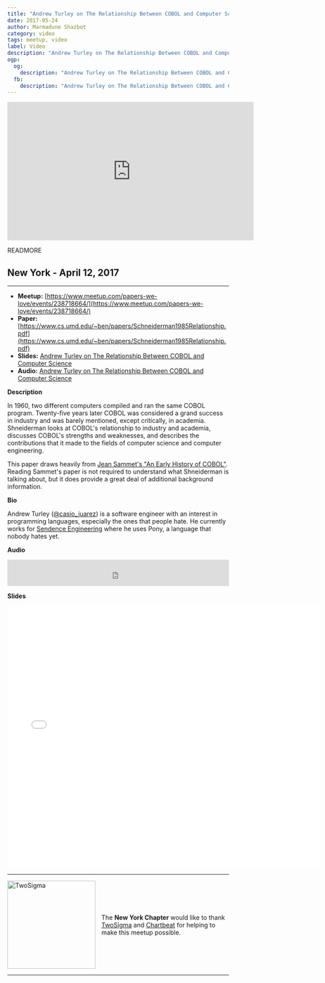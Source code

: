 ```yaml
---
title: "Andrew Turley on The Relationship Between COBOL and Computer Science"
date: 2017-05-24
author: Marmadune Shazbot
category: video
tags: meetup, video
label: Video
description: "Andrew Turley on The Relationship Between COBOL and Computer Science"
ogp:
  og:
    description: "Andrew Turley on The Relationship Between COBOL and Computer Science"
  fb:
    description: "Andrew Turley on The Relationship Between COBOL and Computer Science"
---
```


<iframe class="video" width="560" height="315" src="https://www.youtube.com/embed/a_AS6I39BkI" frameborder="0" allowfullscreen></iframe>

READMORE

## New York - April 12, 2017

****

* **Meetup:** [https://www.meetup.com/papers-we-love/events/238718664/](https://www.meetup.com/papers-we-love/events/238718664/)
* **Paper:** [https://www.cs.umd.edu/~ben/papers/Schneiderman1985Relationship.pdf](https://www.cs.umd.edu/~ben/papers/Schneiderman1985Relationship.pdf)
* **Slides:** [Andrew Turley on The Relationship Between COBOL and Computer Science](http://bit.ly/2qcr1WU)
* **Audio:** [Andrew Turley on The Relationship Between COBOL and Computer Science](http://bit.ly/2qgOXEq)

**Description**

In 1960, two different computers compiled and ran the same COBOL program. Twenty-five years later COBOL was considered a grand success in industry and was barely mentioned, except critically, in academia. Shneiderman looks at COBOL's relationship to industry and academia, discusses COBOL's strengths and weaknesses, and describes the contributions that it made to the fields of computer science and computer engineering.

This paper draws heavily from [Jean Sammet's "An Early History of COBOL"](http://dl.acm.org/citation.cfm?id=1198367). Reading Sammet's paper is not required to understand what Shneiderman is talking about, but it does provide a great deal of additional background information.

**Bio**

Andrew Turley ([@casio_juarez](https://twitter.com/casio_juarez)) is a software engineer with an interest in programming languages, especially the ones that people hate. He currently works for [Sendence Engineering](http://engineering.sendence.com/) where he uses Pony, a language that nobody hates yet.

**Audio**

<iframe width="100%" height="60" src="https://www.mixcloud.com/widget/iframe/?feed=https%3A%2F%2Fwww.mixcloud.com%2Fpaperswelove%2Fandrew-turley-on-the-relationship-between-cobol-and-computer-science-by-ben-schneiderman%2F&hide_cover=1&mini=1" frameborder="0"></iframe>

**Slides**

<iframe class="video" allowfullscreen="true" allowtransparency="true" frameborder="0" height="596" mozallowfullscreen="true" src="//speakerdeck.com/player/56efdccaf7314670adc1d1e8ad2464a3" style="border:0; padding:0; margin:0; background:transparent;" webkitallowfullscreen="true" width="710"></iframe>

---

<p style="display: flex; flex-direction: row; justify-content: center; align-items: center;">
<a href="https://www.twosigma.com/"><img src="/images/TwoSigma_RGB.jpg" alt="TwoSigma" title="TwoSigma - Platinum Sponsor of Papers We Love NYC" style="width: 200px; margin: 0 1em 0 0;"></a> <span style="flex: 1;">The <strong>New York Chapter</strong> would like to thank <a href="https://www.twosigma.com">TwoSigma</a> and <a href="https://chartbeat.com">Chartbeat</a> for helping to make this meetup possible.</span>
</p>

---
